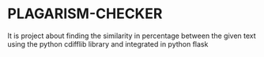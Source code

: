 # PLAGARISM-CHECKER
It is project about finding the similarity in percentage between the given text using the python cdifflib library and integrated in python flask
